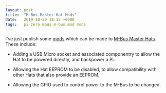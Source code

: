 ```yaml
---
layout: post
title:  "M-Bus Master Hat Mods"
date:   2019-10-30 18:15 +0000
tags:   pi zero mbus m-bus mod mods
---
```


I've just publish some [mods](https://www.packom.net/m-bus-master-hat-mods/) which can be made to [M-Bus Master Hats](https://www.packom.net/m-bus-master-hat/).  These include:

* Adding a USB Micro socket and associated componentry to allow the Hat to be powered directly, and backpower a Pi.

* Allowing the Hat EEPROM to be disabled, to allow compatibility with other Hats that also provide an EEPROM.

* Allowing the GPIO used to control power to the M-Bus to be changed.
